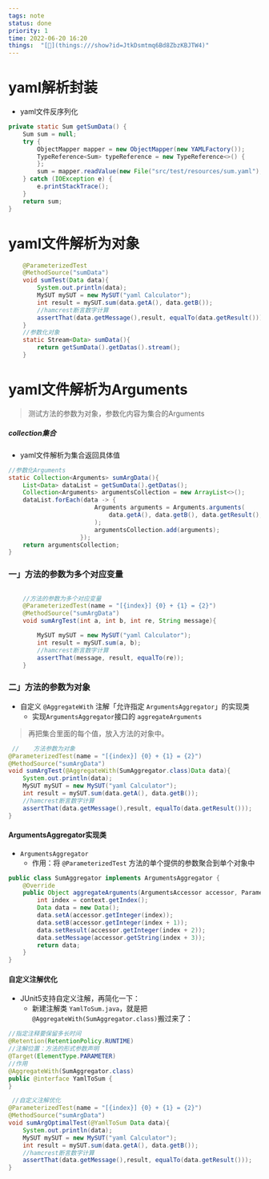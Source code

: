 ```yaml
---
tags: note
status: done
priority: 1
time: 2022-06-20 16:20
things:  "[🧊](things:///show?id=JtkDsmtmq6Bd8ZbzKBJTW4)"
---
```

# yaml解析封装
- yaml文件反序列化
```java
private static Sum getSumData() {
    Sum sum = null;
    try {
        ObjectMapper mapper = new ObjectMapper(new YAMLFactory());
        TypeReference<Sum> typeReference = new TypeReference<>() {
        };
        sum = mapper.readValue(new File("src/test/resources/sum.yaml"), typeReference);
    } catch (IOException e) {
        e.printStackTrace();
    }
    return sum;
}
```
# yaml文件解析为对象
```java
    @ParameterizedTest
    @MethodSource("sumData")
    void sumTest(Data data){
        System.out.println(data);
        MySUT mySUT = new MySUT("yaml Calculator");
        int result = mySUT.sum(data.getA(), data.getB());
        //hamcrest断言数字计算
        assertThat(data.getMessage(),result, equalTo(data.getResult()));
    }
    //参数化对象
    static Stream<Data> sumData(){
        return getSumData().getDatas().stream();
    }

```
# yaml文件解析为Arguments
>测试方法的参数为对象，参数化内容为集合的Arguments
##### collection集合
- yaml文件解析为集合返回具体值

```java
//参数化Arguments
static Collection<Arguments> sumArgData(){
    List<Data> dataList = getSumData().getDatas();
    Collection<Arguments> argumentsCollection = new ArrayList<>();
    dataList.forEach(data -> {
                        Arguments arguments = Arguments.arguments(
                            data.getA(), data.getB(), data.getResult(), data.getMessage()
                        );
                        argumentsCollection.add(arguments);
                    });
    return argumentsCollection;
}
```
### 一」方法的参数为多个对应变量
```java

    //方法的参数为多个对应变量
    @ParameterizedTest(name = "[{index}] {0} + {1} = {2}")
    @MethodSource("sumArgData")
    void sumArgTest(int a, int b, int re, String message){

        MySUT mySUT = new MySUT("yaml Calculator");
        int result = mySUT.sum(a, b);
        //hamcrest断言数字计算
        assertThat(message, result, equalTo(re));
    }
```
### 二」方法的参数为对象
- 自定义 `@AggregateWith` 注解「允许指定 `ArgumentsAggregator`」的实现类
  - 实现`ArgumentsAggregator`接口的 `aggregateArguments`


>再把集合里面的每个值，放入方法的对象中。
```java
 //    方法参数为对象
@ParameterizedTest(name = "[{index}] {0} + {1} = {2}")
@MethodSource("sumArgData")
void sumArgTest(@AggregateWith(SumAggregator.class)Data data){
    System.out.println(data);
    MySUT mySUT = new MySUT("yaml Calculator");
    int result = mySUT.sum(data.getA(), data.getB());
    //hamcrest断言数字计算
    assertThat(data.getMessage(),result, equalTo(data.getResult()));
}
```


#### ArgumentsAggregator实现类
- `ArgumentsAggregator`
    - 作用：将 `@ParameterizedTest` 方法的单个提供的参数聚合到单个对象中

```java
public class SumAggregator implements ArgumentsAggregator {
    @Override
    public Object aggregateArguments(ArgumentsAccessor accessor, ParameterContext context) throws ArgumentsAggregationException {
        int index = context.getIndex();
        Data data = new Data();
        data.setA(accessor.getInteger(index));
        data.setB(accessor.getInteger(index + 1));
        data.setResult(accessor.getInteger(index + 2));
        data.setMessage(accessor.getString(index + 3));
        return data;
    }
}
```
#### 自定义注解优化
- JUnit5支持自定义注解，再简化一下：
  - 新建注解类 `YamlToSum.java`，就是把`@AggregateWith(SumAggregator.class)`搬过来了：
```java
//指定注释要保留多长时间
@Retention(RetentionPolicy.RUNTIME)
//注解位置：方法的形式参数声明
@Target(ElementType.PARAMETER)
//作用
@AggregateWith(SumAggregator.class)
public @interface YamlToSum {
}
```

```java
 //自定义注解优化
@ParameterizedTest(name = "[{index}] {0} + {1} = {2}")
@MethodSource("sumArgData")
void sumArgOptimalTest(@YamlToSum Data data){
    System.out.println(data);
    MySUT mySUT = new MySUT("yaml Calculator");
    int result = mySUT.sum(data.getA(), data.getB());
    //hamcrest断言数字计算
    assertThat(data.getMessage(),result, equalTo(data.getResult()));
}
```